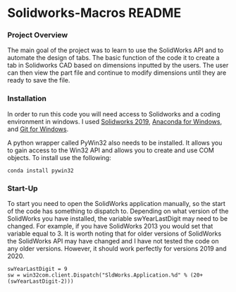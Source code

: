 # Solidworks-Macros README

### Project Overview
The main goal of the project was to learn to use the SolidWorks API and to automate the design of tabs. The basic function of the code it to create a tab in Solidworks CAD based on dimensions inputted by the users. The user can then view the part file and continue to modify dimensions until they are ready to save the file.

### Installation
In order to run this code you will need access to Solidworks and a coding environment in windows. I used 
[Solidworks 2019](https://www.solidworks.com/sw/support/downloads.htm),
[Anaconda for Windows](https://www.anaconda.com/products/individual), and
[Git for Windows](https://gitforwindows.org/).


A python wrapper called PyWin32 also needs to be installed. It allows you to gain access to the Win32 API and allows you to create and use COM objects. To install use the following: 
```
conda install pywin32
```

### Start-Up
To start you need to open the SolidWorks application manually, so the start of the code has something to dispatch to. Depending on what version of the SolidWorks you have installed, the variable swYearLastDigit may need to be changed. For example, if you have SolidWorks 2013 you would set that variable equal to 3. It is worth noting that for older versions of SolidWorks the SolidWorks API may have changed and I have not tested the code on any older versions. However, it should work perfectly for versions 2019 and 2020.  
```
swYearLastDigit = 9
sw = win32com.client.Dispatch("SldWorks.Application.%d" % (20+(swYearLastDigit-2))) 
```
